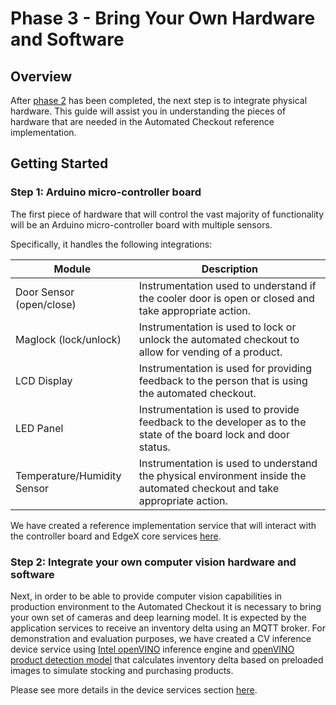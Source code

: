 # Phase 3 - Bring Your Own Hardware and Software

## Overview

After [phase 2](../phases/phase2.md) has been completed, the next step is to integrate physical hardware. This guide will assist you in understanding the pieces of hardware that are needed in the Automated Checkout reference implementation.

## Getting Started

### Step 1: Arduino micro-controller board

The first piece of hardware that will control the vast majority of functionality will be an Arduino micro-controller board with multiple sensors.

Specifically, it handles the following integrations:

| Module                       | Description                                                                                                               |
| ---------------------------- | ------------------------------------------------------------------------------------------------------------------------- |
| Door Sensor (open/close)     | Instrumentation used to understand if the cooler door is open or closed and take appropriate action.                      |
| Maglock (lock/unlock)        | Instrumentation is used to lock or unlock the automated checkout to allow for vending of a product.                       |
| LCD Display                  | Instrumentation is used for providing feedback to the person that is using the automated checkout.                        |
| LED Panel                    | Instrumentation is used to provide feedback to the developer as to the state of the board lock and door status.           |
| Temperature/Humidity Sensor  | Instrumentation is used to understand the physical environment inside the automated checkout and take appropriate action. |

We have created a reference implementation service that will interact with the controller board and EdgeX core services [here](../automated-checkout-services/device_services.md#card-reader).

### Step 2: Integrate your own computer vision hardware and software

Next, in order to be able to provide computer vision capabilities in production environment to the Automated Checkout it is necessary to bring your own set of cameras and deep learning model. It is expected by the application services to receive an inventory delta using an MQTT broker. For demonstration and evaluation purposes, we have created a CV inference device service using [Intel openVINO](https://docs.openvinotoolkit.org/) inference engine and [openVINO product detection model](https://docs.openvinotoolkit.org/latest/_models_intel_product_detection_0001_description_product_detection_0001.html) that calculates inventory delta based on preloaded images to simulate stocking and purchasing products.

 Please see more details in the device services section [here](../automated-checkout-services/device_services.md#cv-inference).
